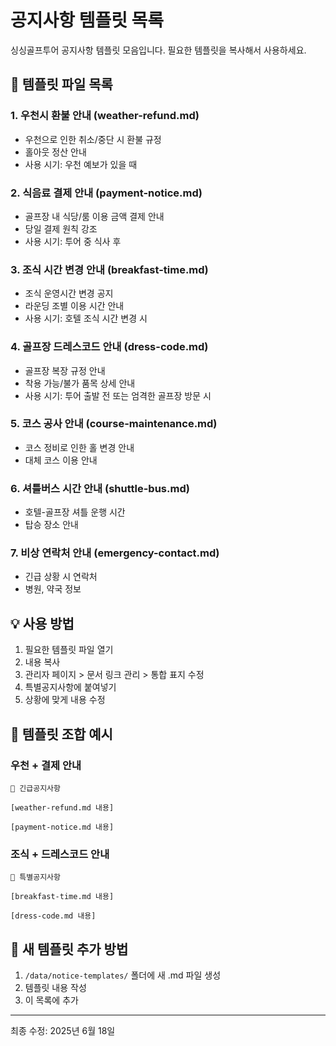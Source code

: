 # 공지사항 템플릿 목록

싱싱골프투어 공지사항 템플릿 모음입니다.
필요한 템플릿을 복사해서 사용하세요.

## 📁 템플릿 파일 목록

### 1. 우천시 환불 안내 (weather-refund.md)
- 우천으로 인한 취소/중단 시 환불 규정
- 홀아웃 정산 안내
- 사용 시기: 우천 예보가 있을 때

### 2. 식음료 결제 안내 (payment-notice.md)
- 골프장 내 식당/룸 이용 금액 결제 안내
- 당일 결제 원칙 강조
- 사용 시기: 투어 중 식사 후

### 3. 조식 시간 변경 안내 (breakfast-time.md)
- 조식 운영시간 변경 공지
- 라운딩 조별 이용 시간 안내
- 사용 시기: 호텔 조식 시간 변경 시

### 4. 골프장 드레스코드 안내 (dress-code.md)
- 골프장 복장 규정 안내
- 착용 가능/불가 품목 상세 안내
- 사용 시기: 투어 출발 전 또는 엄격한 골프장 방문 시

### 5. 코스 공사 안내 (course-maintenance.md)
- 코스 정비로 인한 홀 변경 안내
- 대체 코스 이용 안내

### 6. 셔틀버스 시간 안내 (shuttle-bus.md)
- 호텔-골프장 셔틀 운행 시간
- 탑승 장소 안내

### 7. 비상 연락처 안내 (emergency-contact.md)
- 긴급 상황 시 연락처
- 병원, 약국 정보

## 💡 사용 방법

1. 필요한 템플릿 파일 열기
2. 내용 복사
3. 관리자 페이지 > 문서 링크 관리 > 통합 표지 수정
4. 특별공지사항에 붙여넣기
5. 상황에 맞게 내용 수정

## 🔄 템플릿 조합 예시

### 우천 + 결제 안내
```
🚨 긴급공지사항

[weather-refund.md 내용]

[payment-notice.md 내용]
```

### 조식 + 드레스코드 안내
```
📢 특별공지사항

[breakfast-time.md 내용]

[dress-code.md 내용]
```

## 📝 새 템플릿 추가 방법

1. `/data/notice-templates/` 폴더에 새 .md 파일 생성
2. 템플릿 내용 작성
3. 이 목록에 추가

---
최종 수정: 2025년 6월 18일

